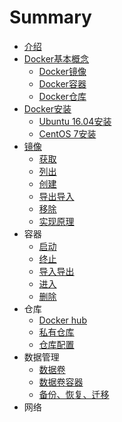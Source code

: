 # Summary

* [介绍](README.md)
* [Docker基本概念](dockerji_ben_gai_nian.md)
   * [Docker镜像](dockerjing_xiang.md)
   * [Docker容器](dockerrong_qi.md)
   * [Docker仓库](dockercang_ku.md)
* [Docker安装](dockeran_zhuang.md)
   * [Ubuntu 16.04安装](ubuntu_1604an_zhuang.md)
   * [CentOS 7安装](centos_7an_zhuang.md)
* [镜像](jing_xiang.md)
  * [获取]()
  * [列出]()
  * [创建]()
  * [导出导入]()
  * [移除]()
  * [实现原理]() 
* 容器
  * [启动]()
  * [终止]()
  * [导入导出]()
  * [进入]()
  * [删除]() 
* 仓库
  * [Docker hub]()
  * [私有仓库]()
  * [仓库配置]() 
* 数据管理
  * [数据卷]()
  * [数据卷容器]()
  * [备份、恢复、迁移]() 
* 网络
